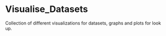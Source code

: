 # Visualise_Datasets

Collection of different visualizations for datasets, graphs and plots for look up.
